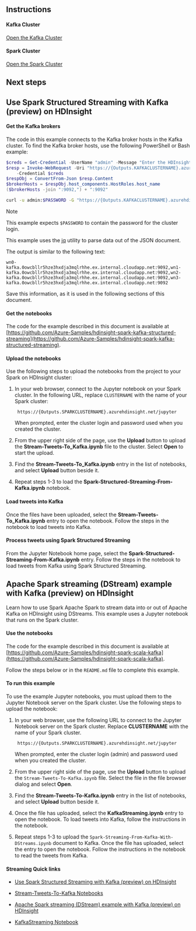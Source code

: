 ## Instructions

#### Kafka Cluster
[Open the Kafka Cluster](https://portal.azure.com/#resource/subscriptions/{SubscriptionId}/resourceGroups/{ResourceGroup.Name}/providers/Microsoft.HDInsight/clusters/{Outputs.kafkaClusterName}/overview)

#### Spark Cluster
[Open the Spark Cluster](https://portal.azure.com/#resource/subscriptions/{SubscriptionId}/resourceGroups/{ResourceGroup.Name}/providers/Microsoft.HDInsight/clusters/{Outputs.sparkClusterName}/overview)

## Next steps

## Use Spark Structured Streaming with Kafka (preview) on HDInsight

#### Get the Kafka brokers

The code in this example connects to the Kafka broker hosts in the Kafka cluster. To find the Kafka broker hosts, use the following PowerShell or Bash example:

```powershell
$creds = Get-Credential -UserName "admin" -Message "Enter the HDInsight login"
$resp = Invoke-WebRequest -Uri "https://{Outputs.KAFKACLUSTERNAME}.azurehdinsight.net/api/v1/clusters/{Outputs.KAFKACLUSTERNAME}/services/KAFKA/components/KAFKA_BROKER" `
    -Credential $creds
$respObj = ConvertFrom-Json $resp.Content
$brokerHosts = $respObj.host_components.HostRoles.host_name
($brokerHosts -join ":9092,") + ":9092"
```

```bash
curl -u admin:$PASSWORD -G "https://{Outputs.KAFKACLUSTERNAME}.azurehdinsight.net/api/v1/clusters/{Outputs.KAFKACLUSTERNAME}/services/KAFKA/components/KAFKA_BROKER" | jq -r '["\(.host_components[].HostRoles.host_name):9092"] | join(",")'
```

> [!NOTE]
> This example expects `$PASSWORD` to contain the password for the cluster login.
>
> This example uses the [jq](https://stedolan.github.io/jq/) utility to parse data out of the JSON document.

The output is similar to the following text:

`wn0-kafka.0owcbllr5hze3hxdja3mqlrhhe.ex.internal.cloudapp.net:9092,wn1-kafka.0owcbllr5hze3hxdja3mqlrhhe.ex.internal.cloudapp.net:9092,wn2-kafka.0owcbllr5hze3hxdja3mqlrhhe.ex.internal.cloudapp.net:9092,wn3-kafka.0owcbllr5hze3hxdja3mqlrhhe.ex.internal.cloudapp.net:9092`

Save this information, as it is used in the following sections of this document.

#### Get the notebooks

The code for the example described in this document is available at [https://github.com/Azure-Samples/hdinsight-spark-kafka-structured-streaming](https://github.com/Azure-Samples/hdinsight-spark-kafka-structured-streaming).

#### Upload the notebooks

Use the following steps to upload the notebooks from the project to your Spark on HDInsight cluster:

1. In your web browser, connect to the Jupyter notebook on your Spark cluster. In the following URL, replace `CLUSTERNAME` with the name of your Spark cluster:

        https://{Outputs.SPARKCLUSTERNAME}.azurehdinsight.net/jupyter

    When prompted, enter the cluster login and password used when you created the cluster.

2. From the upper right side of the page, use the __Upload__ button to upload the __Stream-Tweets-To_Kafka.ipynb__ file to the cluster. Select __Open__ to start the upload.

3. Find the __Stream-Tweets-To_Kafka.ipynb__ entry in the list of notebooks, and select __Upload__ button beside it.

4. Repeat steps 1-3 to load the __Spark-Structured-Streaming-From-Kafka.ipynb__ notebook.

#### Load tweets into Kafka

Once the files have been uploaded, select the __Stream-Tweets-To_Kafka.ipynb__ entry to open the notebook. Follow the steps in the notebook to load tweets into Kafka.

#### Process tweets using Spark Structured Streaming

From the Jupyter Notebook home page, select the __Spark-Structured-Streaming-From-Kafka.ipynb__ entry. Follow the steps in the notebook to load tweets from Kafka using Spark Structured Streaming.

## Apache Spark streaming (DStream) example with Kafka (preview) on HDInsight

Learn how to use Spark Apache Spark to stream data into or out of Apache Kafka on HDInsight using DStreams. This example uses a Jupyter notebook that runs on the Spark cluster.

#### Use the notebooks

The code for the example described in this document is available at [https://github.com/Azure-Samples/hdinsight-spark-scala-kafka](https://github.com/Azure-Samples/hdinsight-spark-scala-kafka).

Follow the steps below or in the `README.md` file to complete this example.

#### To run this example

To use the example Jupyter notebooks, you must upload them to the Jupyter Notebook server on the Spark cluster. Use the following steps to upload the notebook:

1. In your web browser, use the following URL to connect to the Jupyter Notebook server on the Spark cluster. Replace __CLUSTERNAME__ with the name of your Spark cluster.

        https://{Outputs.SPARKCLUSTERNAME}.azurehdinsight.net/jupyter

    When prompted, enter the cluster login (admin) and password used when you created the cluster.

2. From the upper right side of the page, use the __Upload__ button to upload the `Stream-Tweets-To-Kafka.ipynb` file. Select the file in the file browser dialog and select __Open__. 

3. Find the __Stream-Tweets-To-Kafka.ipynb__ entry in the list of notebooks, and select __Upload__ button beside it.

4. Once the file has uploaded, select the __KafkaStreaming.ipynb__ entry to open the notebook. To load tweets into Kafka, follow the instructions in the notebook.

5. Repeat steps 1-3 to upload the `Spark-Streaming-From-Kafka-With-DStreams.ipynb` document to Kafka. Once the file has uploaded, select the entry to open the notebook. Follow the instructions in the notebook to read the tweets from Kafka.


#### Streaming Quick links

* [Use Spark Structured Streaming with Kafka (preview) on HDInsight](https://docs.microsoft.com/en-us/azure/hdinsight/hdinsight-apache-kafka-spark-structured-streaming#get-the-kafka-brokers)
* [Stream-Tweets-To-Kafka Notebooks](https://github.com/Azure-Samples/hdinsight-spark-kafka-structured-streaming)

* [Apache Spark streaming (DStream) example with Kafka (preview) on HDInsight](https://docs.microsoft.com/en-us/azure/hdinsight/hdinsight-apache-spark-with-kafka#use-the-notebooks)
* [KafkaStreaming Notebook](https://github.com/Azure-Samples/hdinsight-spark-scala-kafka)